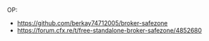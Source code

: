 OP:
- https://github.com/berkay74712005/broker-safezone
- https://forum.cfx.re/t/free-standalone-broker-safezone/4852680
